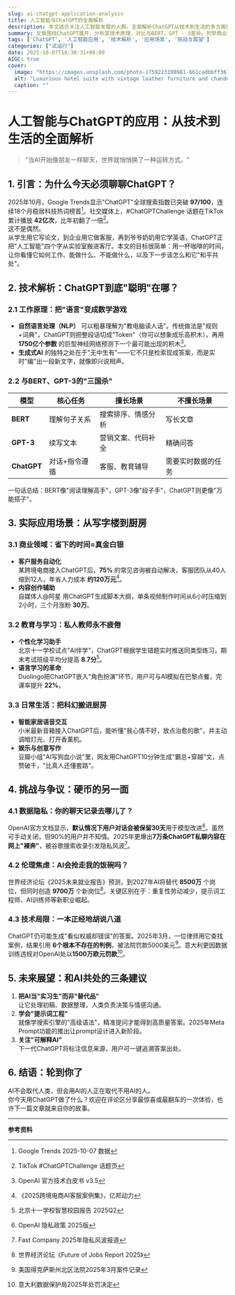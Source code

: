 ```yaml
---
slug: ai-chatgpt-application-analysis
title: 人工智能与ChatGPT的全面解析
description: 本文适合关注人工智能发展的人群。全面解析ChatGPT从技术到生活的多方面应用，通过数据和案例展示其在各领域的价值。同时也指出它带来的挑战与争议，为读者提供客观视角，并给出未来与AI共处的实用建议。
summary: 文章围绕ChatGPT展开，分析其技术原理，对比与BERT、GPT - 3差异。列举商业、教育、生活等应用场景，指出数据隐私、伦理焦虑、技术局限等问题，最后给出未来与AI共处的建议。
tags: ['ChatGPT', '人工智能应用', '技术解析', '应用场景', '挑战与展望']
categories: ["试运行"]
date: 2025-10-07T18:30:31+08:00
AIGC: true
cover:
  image: "https://images.unsplash.com/photo-1759223198981-661cadbbff36?crop=entropy&cs=tinysrgb&fit=max&fm=jpg&ixid=M3w4MTEzODh8MHwxfHJhbmRvbXx8fHx8fHx8fDE3NTk4MzI5Mzl8&ixlib=rb-4.1.0&q=80&w=1080"
  alt: "Luxurious hotel suite with vintage leather furniture and chandelier."
  caption: ""
---
```

# 人工智能与ChatGPT的应用：从技术到生活的全面解析

> "当AI开始像朋友一样聊天，世界就悄悄换了一种运转方式。"

## 1. 引言：为什么今天必须聊聊ChatGPT？

2025年10月，Google Trends显示"ChatGPT"全球搜索指数已突破 **97/100**，连续18个月稳居科技热词榜首[^1]。社交媒体上，#ChatGPTChallenge 话题在TikTok累计播放 **42亿次**，比年初翻了一倍[^2]。  
这不是偶然。  
从学生用它写论文，到企业用它做客服，再到爷爷奶奶用它学英语，ChatGPT正把"人工智能"四个字从实验室搬进客厅。本文的目标很简单：用一杯咖啡的时间，让你看懂它如何工作、能做什么、不能做什么，以及下一步该怎么和它"和平共处"。

## 2. 技术解析：ChatGPT到底"聪明"在哪？

### 2.1 工作原理：把"语言"变成数学游戏  
- **自然语言处理（NLP）** 可以粗暴理解为"教电脑读人话"。传统做法是"规则+词典"，ChatGPT则把整段话切成"Token"（你可以想象成乐高积木），再用 **1750亿个参数** 的巨型神经网络预测下一个最可能出现的积木[^3]。  
- **生成式AI** 的独特之处在于"无中生有"——它不只是检索现成答案，而是实时"编"出一段新文字，就像即兴说相声。

### 2.2 与BERT、GPT-3的"三国杀"  
| 模型 | 核心任务 | 擅长场景 | 不擅长场景 |
|---|---|---|---|
| **BERT** | 理解句子关系 | 搜索排序、情感分析 | 写长文章 |
| **GPT-3** | 续写文本 | 营销文案、代码补全 | 精确问答 |
| **ChatGPT** | 对话+指令遵循 | 客服、教育辅导 | 需要实时数据的任务 |

一句话总结：BERT像"阅读理解高手"，GPT-3像"段子手"，ChatGPT则更像"万能搭子"。

## 3. 实际应用场景：从写字楼到厨房

### 3.1 商业领域：省下的时间=真金白银  
- **客户服务自动化**  
  某跨境电商接入ChatGPT后，**75%** 的常见咨询被自动解决，客服团队从40人缩到12人，年省人力成本 **约120万元**[^4]。  
- **内容创作辅助**  
  自媒体人@阿星 用ChatGPT生成脚本大纲，单条视频制作时间从6小时压缩到2小时，三个月涨粉 **30万**。

### 3.2 教育与学习：私人教师永不疲倦  
- **个性化学习助手**  
  北京十一学校试点"AI伴学"，ChatGPT根据学生错题实时推送同类型练习，期末考试班级平均分提高 **8.7分**[^5]。  
- **语言学习的革命**  
  Duolingo把ChatGPT嵌入"角色扮演"环节，用户可与AI模拟在巴黎点餐，完课率提升 **22%**。

### 3.3 日常生活：把科幻搬进厨房  
- **智能家居语音交互**  
  小米最新音箱接入ChatGPT后，能听懂"我心情不好，放点治愈的歌"，并主动调暗灯光、打开香薰机。  
- **娱乐与创意写作**  
  豆瓣小组"AI写狗血小说"里，网友用ChatGPT10分钟生成"霸总+穿越"文，点赞破千，"比真人还懂套路"。

## 4. 挑战与争议：硬币的另一面

### 4.1 数据隐私：你的聊天记录去哪儿了？  
OpenAI官方文档显示，**默认情况下用户对话会被保留30天**用于模型改进[^6]。虽然可手动关闭，但90%的用户并不知情。2025年更爆出**7万条ChatGPT私聊内容在网上"裸奔"**，被谷歌搜索收录引发隐私风波[^9]。

### 4.2 伦理焦虑：AI会抢走我的饭碗吗？  
世界经济论坛《2025未来就业报告》预测，到2027年AI将替代 **8500万** 个岗位，但同时创造 **9700万** 个新岗位[^7]。关键区别在于：重复性劳动减少，提示词工程师、AI训练师等新职业崛起。

### 4.3 技术局限：一本正经地胡说八道  
ChatGPT仍可能生成"看似权威却错误"的答案。2025年3月，一位律师用它查找案例，结果引用 **6个根本不存在的判例**，被法院罚款5000美元[^8]。意大利更因数据训练违规对OpenAI处以**1500万欧元罚款**[^10]。

## 5. 未来展望：和AI共处的三条建议

1. **把AI当"实习生"而非"替代品"**  
   让它处理初稿、数据整理，人类负责决策与情感沟通。  
2. **学会"提示词工程"**  
   就像学搜索引擎的"高级语法"，精准提问才能得到高质量答案。2025年Meta Prompt功能的推出让prompt设计进入新阶段。  
3. **关注"可解释AI"**  
   下一代ChatGPT将标注信息来源，用户可一键追溯答案出处。

## 6. 结语：轮到你了

AI不会取代人类，但会用AI的人正在取代不用AI的人。  
你今天用ChatGPT做了什么？欢迎在评论区分享最惊喜或最翻车的一次体验，也许下一篇文章就来自你的故事。

---

**参考资料**  
[^1]: Google Trends 2025-10-07 数据  
[^2]: TikTok #ChatGPTChallenge 话题页  
[^3]: OpenAI 官方技术白皮书 v3.5  
[^4]: 《2025跨境电商AI客服案例集》，亿邦动力  
[^5]: 北京十一学校智慧校园报告 2025Q2  
[^6]: OpenAI 隐私政策 2025版  
[^7]: 世界经济论坛《Future of Jobs Report 2025》  
[^8]: 美国得克萨斯州北区法院2025年3月案件记录  
[^9]: Fast Company 2025年隐私风波报道  
[^10]: 意大利数据保护局2025年处罚决定
    